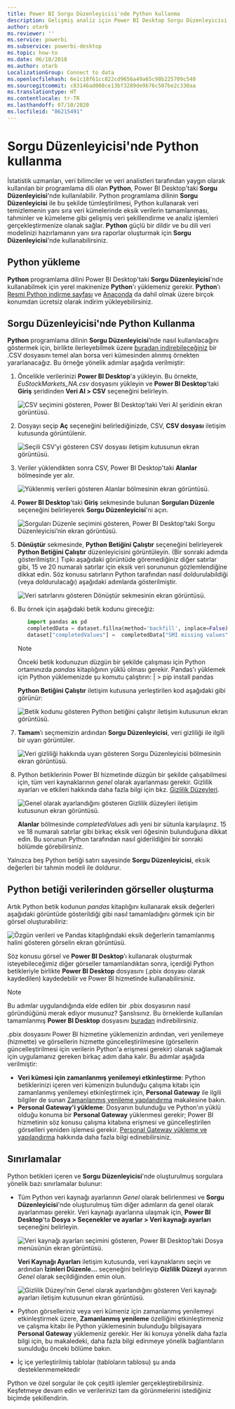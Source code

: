 ```yaml
---
title: Power BI Sorgu Düzenleyicisi'nde Python kullanma
description: Gelişmiş analiz için Power BI Desktop Sorgu Düzenleyicisi'nde Python kullanma
author: otarb
ms.reviewer: ''
ms.service: powerbi
ms.subservice: powerbi-desktop
ms.topic: how-to
ms.date: 06/18/2018
ms.author: otarb
LocalizationGroup: Connect to data
ms.openlocfilehash: 6e1c18f61cc822cd9656a49a65c98b225709c540
ms.sourcegitcommit: c83146ad008ce13bf3289de9b76c507be2c330aa
ms.translationtype: HT
ms.contentlocale: tr-TR
ms.lasthandoff: 07/10/2020
ms.locfileid: "86215491"
---
```

# <a name="use-python-in-query-editor"></a>Sorgu Düzenleyicisi'nde Python kullanma
İstatistik uzmanları, veri bilimciler ve veri analistleri tarafından yaygın olarak kullanılan bir programlama dili olan **Python**, Power BI Desktop'taki **Sorgu Düzenleyicisi**'nde kullanılabilir. Python programlama dilinin **Sorgu Düzenleyicisi** ile bu şekilde tümleştirilmesi, Python kullanarak veri temizlemenin yanı sıra veri kümelerinde eksik verilerin tamamlanması, tahminler ve kümeleme gibi gelişmiş veri şekillendirme ve analiz işlemleri gerçekleştirmenize olanak sağlar. **Python** güçlü bir dildir ve bu dili veri modelinizi hazırlamanın yanı sıra raporlar oluşturmak için **Sorgu Düzenleyicisi**'nde kullanabilirsiniz.

## <a name="installing-python"></a>Python yükleme
**Python** programlama dilini Power BI Desktop'taki **Sorgu Düzenleyicisi**'nde kullanabilmek için yerel makinenize **Python**'ı yüklemeniz gerekir. **Python**’ı [Resmi Python indirme sayfası](https://www.python.org/) ve [Anaconda](https://anaconda.org/anaconda/python/) da dahil olmak üzere birçok konumdan ücretsiz olarak indirim yükleyebilirsiniz.

## <a name="using-python-in-query-editor"></a>Sorgu Düzenleyicisi'nde Python Kullanma
**Python** programlama dilinin **Sorgu Düzenleyicisi**’nde nasıl kullanılacağını göstermek için, birlikte ilerleyebilmek üzere [buradan indirebileceğiniz](https://download.microsoft.com/download/F/8/A/F8AA9DC9-8545-4AAE-9305-27AD1D01DC03/EuStockMarkets_NA.csv) bir .CSV dosyasını temel alan borsa veri kümesinden alınmış örnekten yararlanacağız. Bu örneğe yönelik adımlar aşağıda verilmiştir:

1. Öncelikle verilerinizi **Power BI Desktop**'a yükleyin. Bu örnekte, *EuStockMarkets_NA.csv* dosyasını yükleyin ve **Power BI Desktop**’taki **Giriş** şeridinden **Veri Al > CSV** seçeneğini belirleyin.
   
   ![CSV seçimini gösteren, Power BI Desktop’taki Veri Al şeridinin ekran görüntüsü.](media/desktop-python-in-query-editor/python-in-query-editor-1.png)
2. Dosyayı seçip **Aç** seçeneğini belirlediğinizde, CSV, **CSV dosyası** iletişim kutusunda görüntülenir.
   
   ![Seçili CSV’yi gösteren CSV dosyası iletişim kutusunun ekran görüntüsü.](media/desktop-python-in-query-editor/python-in-query-editor-2.png)
3. Veriler yüklendikten sonra CSV, Power BI Desktop'taki **Alanlar** bölmesinde yer alır.
   
   ![Yüklenmiş verileri gösteren Alanlar bölmesinin ekran görüntüsü.](media/desktop-python-in-query-editor/python-in-query-editor-3.png)
4. **Power BI Desktop**'taki **Giriş** sekmesinde bulunan **Sorguları Düzenle** seçeneğini belirleyerek **Sorgu Düzenleyicisi**'ni açın.
   
   ![Sorguları Düzenle seçimini gösteren, Power BI Desktop’taki Sorgu Düzenleyicisi’nin ekran görüntüsü.](media/desktop-python-in-query-editor/python-in-query-editor-4.png)
5. **Dönüştür** sekmesinde, **Python Betiğini Çalıştır** seçeneğini belirleyerek **Python Betiğini Çalıştır** düzenleyicisini görüntüleyin. (Bir sonraki adımda gösterilmiştir.) Tıpkı aşağıdaki görüntüde göremediğiniz diğer satırlar gibi, 15 ve 20 numaralı satırlar için eksik veri sorununun gözlemlendiğine dikkat edin. Söz konusu satırların Python tarafından nasıl doldurulabildiği (veya doldurulacağı) aşağıdaki adımlarda gösterilmiştir.
   
   ![Veri satırlarını gösteren Dönüştür sekmesinin ekran görüntüsü.](media/desktop-python-in-query-editor/python-in-query-editor-5.png)
6. Bu örnek için aşağıdaki betik kodunu gireceğiz:
   
    ```python
       import pandas as pd
       completedData = dataset.fillna(method='backfill', inplace=False)
       dataset["completedValues"] =  completedData["SMI missing values"]
   ```

   > [!NOTE]
   > Önceki betik kodunuzun düzgün bir şekilde çalışması için Python ortamınızda *pandas* kitaplığının yüklü olması gerekir. Pandas'ı yüklemek için Python yüklemenizde şu komutu çalıştırın: |      > pip install pandas
   > 
   > 
   
   **Python Betiğini Çalıştır** iletişim kutusuna yerleştirilen kod aşağıdaki gibi görünür:
   
   ![Betik kodunu gösteren Python betiğini çalıştır iletişim kutusunun ekran görüntüsü.](media/desktop-python-in-query-editor/python-in-query-editor-5b.png)
7. **Tamam**’ı seçmemizin ardından **Sorgu Düzenleyicisi**, veri gizliliği ile ilgili bir uyarı görüntüler.
   
   ![Veri gizliliği hakkında uyarı gösteren Sorgu Düzenleyicisi bölmesinin ekran görüntüsü.](media/desktop-python-in-query-editor/python-in-query-editor-6.png)
8. Python betiklerinin Power BI hizmetinde düzgün bir şekilde çalışabilmesi için, tüm veri kaynaklarının *genel* olarak ayarlanması gerekir. Gizlilik ayarları ve etkileri hakkında daha fazla bilgi için bkz. [Gizlilik Düzeyleri](../admin/desktop-privacy-levels.md).
   
   ![Genel olarak ayarlandığını gösteren Gizlilik düzeyleri iletişim kutusunun ekran görüntüsü.](media/desktop-python-in-query-editor/python-in-query-editor-7.png)
   
   **Alanlar** bölmesinde *completedValues* adlı yeni bir sütunla karşılaşırız. 15 ve 18 numaralı satırlar gibi birkaç eksik veri öğesinin bulunduğuna dikkat edin. Bu sorunun Python tarafından nasıl giderildiğini bir sonraki bölümde görebilirsiniz.
   

Yalnızca beş Python betiği satırı sayesinde **Sorgu Düzenleyicisi**, eksik değerleri bir tahmin modeli ile doldurur.

## <a name="creating-visuals-from-python-script-data"></a>Python betiği verilerinden görseller oluşturma
Artık Python betik kodunun *pandas* kitaplığını kullanarak eksik değerleri aşağıdaki görüntüde gösterildiği gibi nasıl tamamladığını görmek için bir görsel oluşturabiliriz:

![Özgün verileri ve Pandas kitaplığındaki eksik değerlerin tamamlanmış halini gösteren görselin ekran görüntüsü.](media/desktop-python-in-query-editor/python-in-query-editor-8.png)

Söz konusu görsel ve **Power BI Desktop**’ı kullanarak oluşturmak isteyebileceğimiz diğer görseller tamamlandıktan sonra, içerdiği Python betikleriyle birlikte **Power BI Desktop** dosyasını (.pbix dosyası olarak kaydedilen) kaydedebilir ve Power BI hizmetinde kullanabilirsiniz.

> [!NOTE]
> Bu adımlar uygulandığında elde edilen bir .pbix dosyasının nasıl göründüğünü merak ediyor musunuz? Şanslısınız. Bu örneklerde kullanılan tamamlanmış **Power BI Desktop** dosyasını [buradan](https://download.microsoft.com/download/A/B/C/ABCF5589-B88F-49D4-ADEB-4A623589FC09/Complete%20Values%20with%20Python%20in%20PQ.pbix) indirebilirsiniz.

.pbix dosyasını Power BI hizmetine yüklemenizin ardından, veri yenilemeye (hizmette) ve görsellerin hizmette güncelleştirilmesine (görsellerin güncelleştirilmesi için verilerin Python'a erişmesi gerekir) olanak sağlamak için uygulamanız gereken birkaç adım daha kalır. Bu adımlar aşağıda verilmiştir:

* **Veri kümesi için zamanlanmış yenilemeyi etkinleştirme**: Python betiklerinizi içeren veri kümenizin bulunduğu çalışma kitabı için zamanlanmış yenilemeyi etkinleştirmek için, **Personal Gateway** ile ilgili bilgiler de sunan [Zamanlanmış yenileme yapılandırma](refresh-scheduled-refresh.md) makalesine bakın.
* **Personal Gateway'i yükleme**: Dosyanın bulunduğu ve Python'ın yüklü olduğu konuma bir **Personal Gateway** yüklenmesi gerekir; Power BI hizmetinin söz konusu çalışma kitabına erişmesi ve güncelleştirilen görselleri yeniden işlemesi gerekir. [Personal Gateway yükleme ve yapılandırma](service-gateway-personal-mode.md) hakkında daha fazla bilgi edinebilirsiniz.

## <a name="limitations"></a>Sınırlamalar
Python betikleri içeren ve **Sorgu Düzenleyicisi**'nde oluşturulmuş sorgulara yönelik bazı sınırlamalar bulunur:

* Tüm Python veri kaynağı ayarlarının *Genel* olarak belirlenmesi ve **Sorgu Düzenleyicisi**'nde oluşturulmuş tüm diğer adımların da genel olarak ayarlanması gerekir. Veri kaynağı ayarlarına ulaşmak için, **Power BI Desktop**'ta **Dosya > Seçenekler ve ayarlar > Veri kaynağı ayarları** seçeneğini belirleyin.
  
  ![Veri kaynağı ayarları seçimini gösteren, Power BI Desktop’taki Dosya menüsünün ekran görüntüsü.](media/desktop-python-in-query-editor/python-in-query-editor-9.png)
  
  **Veri Kaynağı Ayarları** iletişim kutusunda, veri kaynaklarını seçin ve ardından **İzinleri Düzenle...** seçeneğini belirleyip **Gizlilik Düzeyi** ayarının *Genel* olarak seçildiğinden emin olun.
  
  ![Gizlilik Düzeyi’nin Genel olarak ayarlandığını gösteren Veri kaynağı ayarları iletişim kutusunun ekran görüntüsü.](media/desktop-python-in-query-editor/python-in-query-editor-10.png)    
* Python görselleriniz veya veri kümeniz için zamanlanmış yenilemeyi etkinleştirmek üzere, **Zamanlanmış yenileme** özelliğini etkinleştirmeniz ve çalışma kitabı ile Python yüklemesinin bulunduğu bilgisayara **Personal Gateway** yüklemeniz gerekir. Her iki konuya yönelik daha fazla bilgi için, bu makaledeki, daha fazla bilgi edinmeye yönelik bağlantıların sunulduğu önceki bölüme bakın.
* İç içe yerleştirilmiş tablolar (tabloların tablosu) şu anda desteklenmemektedir 

Python ve özel sorgular ile çok çeşitli işlemler gerçekleştirebilirsiniz. Keşfetmeye devam edin ve verilerinizi tam da görünmelerini istediğiniz biçimde şekillendirin.
